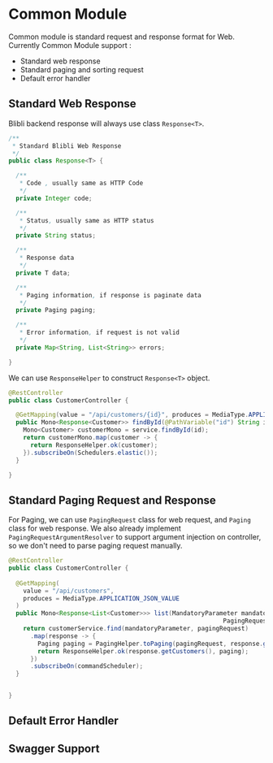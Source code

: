 # Common Module

Common module is standard request and response format for Web. Currently Common Module support :

- Standard web response
- Standard paging and sorting request
- Default error handler

## Standard Web Response

Blibli backend response will always use class `Response<T>`. 

```java
/**
 * Standard Blibli Web Response
 */
public class Response<T> {

  /**
   * Code , usually same as HTTP Code
   */
  private Integer code;

  /**
   * Status, usually same as HTTP status
   */
  private String status;

  /**
   * Response data
   */
  private T data;

  /**
   * Paging information, if response is paginate data
   */
  private Paging paging;

  /**
   * Error information, if request is not valid 
   */
  private Map<String, List<String>> errors;

}
```

We can use `ResponseHelper` to construct `Response<T>` object.

```java
@RestController
public class CustomerController {

  @GetMapping(value = "/api/customers/{id}", produces = MediaType.APPLICATION_JSON_VALUE)
  public Mono<Response<Customer>> findById(@PathVariable("id") String id) {
    Mono<Customer> customerMono = service.findById(id);
    return customerMono.map(customer -> {
      return ResponseHelper.ok(customer);
    }).subscribeOn(Schedulers.elastic());
  }

}
```

## Standard Paging Request and Response 

For Paging, we can use `PagingRequest` class for web request, and `Paging` class for web response. 
We also already implement `PagingRequestArgumentResolver` to support argument injection on controller,
so we don't need to parse paging request manually.

```java
@RestController
public class CustomerController {
  
  @GetMapping(
    value = "/api/customers",
    produces = MediaType.APPLICATION_JSON_VALUE
  )
  public Mono<Response<List<Customer>>> list(MandatoryParameter mandatoryParameter,
                                                           PagingRequest pagingRequest) {
    return customerService.find(mandatoryParameter, pagingRequest)
      .map(response -> {
        Paging paging = PagingHelper.toPaging(pagingRequest, response.getTotal());
        return ResponseHelper.ok(response.getCustomers(), paging);
      })
      .subscribeOn(commandScheduler);
  }


}
``` 

## Default Error Handler

## Swagger Support